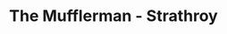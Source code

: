 ---
title: "The Mufflerman - Strathroy"
url: /strathroy/the-mufflerman-strathroy/
shop: Autowerkstatt
---